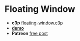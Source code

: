 # Floating Window

* **c3p** [floating-window.c3p](source/c3p/floating-window.c3p)
* <a href="https://c3demo.stranianelli.com/template/017-floating-window/demo" target="popup" onclick="window.open('https://c3demo.stranianelli.com/template/017-floating-window/demo','test', 'width=256,height=256,menubar=false,toolbar=false,location=false,resizable=false,status=false')">**demo**</a>
* **Patreon** [free post](https://www.patreon.com/posts/floating-window-49310467)
